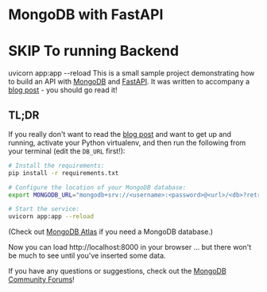 # MongoDB with FastAPI


# SKIP To running Backend
uvicorn app:app --reload
This is a small sample project demonstrating how to build an API with [MongoDB](https://developer.mongodb.com/) and [FastAPI](https://fastapi.tiangolo.com/).
It was written to accompany a [blog post](https://developer.mongodb.com/quickstart/python-quickstart-fastapi/) - you should go read it!

## TL;DR

If you really don't want to read the [blog post](https://developer.mongodb.com/quickstart/python-quickstart-fastapi/) and want to get up and running,
activate your Python virtualenv, and then run the following from your terminal (edit the `DB_URL` first!):

```bash
# Install the requirements:
pip install -r requirements.txt

# Configure the location of your MongoDB database:
export MONGODB_URL="mongodb+srv://<username>:<password>@<url>/<db>?retryWrites=true&w=majority"

# Start the service:
uvicorn app:app --reload
```

(Check out [MongoDB Atlas](https://www.mongodb.com/cloud/atlas) if you need a MongoDB database.)

Now you can load http://localhost:8000 in your browser ... but there won't be much to see until you've inserted some data.

If you have any questions or suggestions, check out the [MongoDB Community Forums](https://developer.mongodb.com/community/forums/)!
